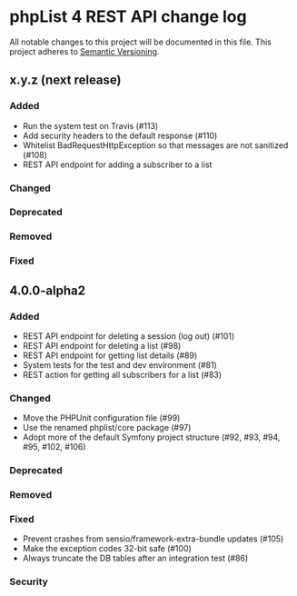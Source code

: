 # phpList 4 REST API change log

All notable changes to this project will be documented in this file.
This project adheres to [Semantic Versioning](https://semver.org/).


## x.y.z (next release)

### Added
- Run the system test on Travis (#113)
- Add security headers to the default response (#110)
- Whitelist BadRequestHttpException so that messages are not sanitized (#108)
- REST API endpoint for adding a subscriber to a list

### Changed

### Deprecated

### Removed

### Fixed

## 4.0.0-alpha2

### Added
- REST API endpoint for deleting a session (log out) (#101)
- REST API endpoint for deleting a list (#98)
- REST API endpoint for getting list details (#89)
- System tests for the test and dev environment (#81)
- REST action for getting all subscribers for a list (#83)

### Changed
- Move the PHPUnit configuration file (#99)
- Use the renamed phplist/core package (#97)
- Adopt more of the default Symfony project structure (#92, #93, #94, #95, #102, #106)

### Deprecated

### Removed

### Fixed
- Prevent crashes from sensio/framework-extra-bundle updates (#105)
- Make the exception codes 32-bit safe (#100)
- Always truncate the DB tables after an integration test (#86)

### Security
